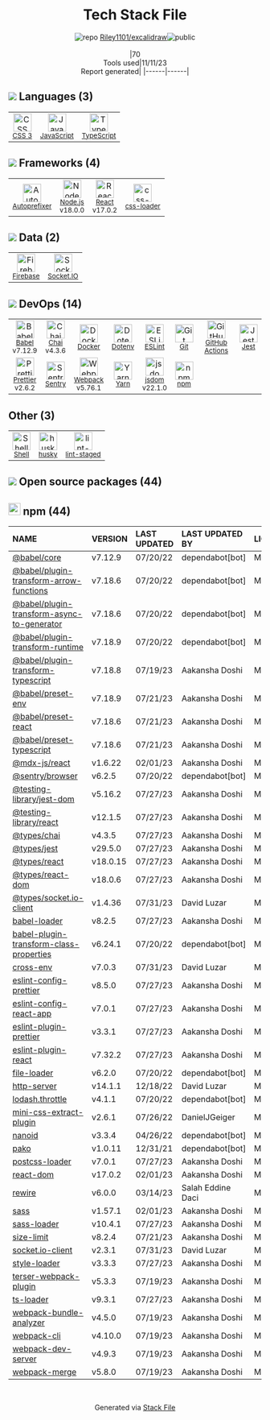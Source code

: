<!--
--- Readme.md Snippet without images Start ---
## Tech Stack
Riley1101/excalidraw is built on the following main stack:
- [Firebase](https://firebase.google.com/) – Realtime Backend / API
- [Sentry](https://sentry.io/welcome/?utm_source=stackshare&utm_medium=link&utm_campaign=profile) – Exception Monitoring
- [Jest](http://facebook.github.io/jest/) – Javascript Testing Framework
- [Node.js](http://nodejs.org/) – Frameworks (Full Stack)
- [React](https://reactjs.org/) – Javascript UI Libraries
- [Socket.IO](http://socket.io/) – Realtime Backend / API
- [JavaScript](https://developer.mozilla.org/en-US/docs/Web/JavaScript) – Languages
- [TypeScript](http://www.typescriptlang.org) – Languages
- [Webpack](http://webpack.js.org) – JS Build Tools / JS Task Runners
- [Chai](http://chaijs.com/) – Javascript Testing Framework
- [Autoprefixer](https://github.com/postcss/autoprefixer) – CSS Pre-processors / Extensions
- [Babel](http://babeljs.io/) – JavaScript Compilers
- [ESLint](http://eslint.org/) – Code Review
- [Shell](https://en.wikipedia.org/wiki/Shell_script) – Shells
- [Yarn](https://yarnpkg.com/) – Front End Package Manager
- [Prettier](https://prettier.io/) – Code Review
- [jsdom](https://github.com/jsdom/jsdom) – Headless Browsers
- [css-loader](https://github.com/webpack-contrib/css-loader) – CSS Pre-processors / Extensions
- [GitHub Actions](https://github.com/features/actions) – Continuous Integration
- [Docker](https://www.docker.com/) – Virtual Machine Platforms & Containers

Full tech stack [here](/techstack.md)
--- Readme.md Snippet without images End ---

--- Readme.md Snippet with images Start ---
## Tech Stack
Riley1101/excalidraw is built on the following main stack:
- <img width='25' height='25' src='https://img.stackshare.io/service/116/cZLxNFZS.jpg' alt='Firebase'/> [Firebase](https://firebase.google.com/) – Realtime Backend / API
- <img width='25' height='25' src='https://img.stackshare.io/service/191/default_9262326592c97828a2a4299dec085a3674dd05f4.png' alt='Sentry'/> [Sentry](https://sentry.io/welcome/?utm_source=stackshare&utm_medium=link&utm_campaign=profile) – Exception Monitoring
- <img width='25' height='25' src='https://img.stackshare.io/service/830/jest.png' alt='Jest'/> [Jest](http://facebook.github.io/jest/) – Javascript Testing Framework
- <img width='25' height='25' src='https://img.stackshare.io/service/1011/n1JRsFeB_400x400.png' alt='Node.js'/> [Node.js](http://nodejs.org/) – Frameworks (Full Stack)
- <img width='25' height='25' src='https://img.stackshare.io/service/1020/OYIaJ1KK.png' alt='React'/> [React](https://reactjs.org/) – Javascript UI Libraries
- <img width='25' height='25' src='https://img.stackshare.io/service/1161/vI0ZZlhZ_400x400.png' alt='Socket.IO'/> [Socket.IO](http://socket.io/) – Realtime Backend / API
- <img width='25' height='25' src='https://img.stackshare.io/service/1209/javascript.jpeg' alt='JavaScript'/> [JavaScript](https://developer.mozilla.org/en-US/docs/Web/JavaScript) – Languages
- <img width='25' height='25' src='https://img.stackshare.io/service/1612/bynNY5dJ.jpg' alt='TypeScript'/> [TypeScript](http://www.typescriptlang.org) – Languages
- <img width='25' height='25' src='https://img.stackshare.io/service/1682/IMG_4636.PNG' alt='Webpack'/> [Webpack](http://webpack.js.org) – JS Build Tools / JS Task Runners
- <img width='25' height='25' src='https://img.stackshare.io/service/1725/chai.png' alt='Chai'/> [Chai](http://chaijs.com/) – Javascript Testing Framework
- <img width='25' height='25' src='https://img.stackshare.io/service/2202/72d087642cfce6fef6f2dabec5bf49e8_400x400.png' alt='Autoprefixer'/> [Autoprefixer](https://github.com/postcss/autoprefixer) – CSS Pre-processors / Extensions
- <img width='25' height='25' src='https://img.stackshare.io/service/2739/-1wfGjNw.png' alt='Babel'/> [Babel](http://babeljs.io/) – JavaScript Compilers
- <img width='25' height='25' src='https://img.stackshare.io/service/3337/Q4L7Jncy.jpg' alt='ESLint'/> [ESLint](http://eslint.org/) – Code Review
- <img width='25' height='25' src='https://img.stackshare.io/service/4631/default_c2062d40130562bdc836c13dbca02d318205a962.png' alt='Shell'/> [Shell](https://en.wikipedia.org/wiki/Shell_script) – Shells
- <img width='25' height='25' src='https://img.stackshare.io/service/5848/44mC-kJ3.jpg' alt='Yarn'/> [Yarn](https://yarnpkg.com/) – Front End Package Manager
- <img width='25' height='25' src='https://img.stackshare.io/service/7035/default_66f265943abed56bcdbfca1c866a4261b1fbb063.jpg' alt='Prettier'/> [Prettier](https://prettier.io/) – Code Review
- <img width='25' height='25' src='https://img.stackshare.io/service/7054/preview.jpeg' alt='jsdom'/> [jsdom](https://github.com/jsdom/jsdom) – Headless Browsers
- <img width='25' height='25' src='https://img.stackshare.io/service/8074/default_d2b16fd6997fb2e164de645a34f9b8d5a880d999.png' alt='css-loader'/> [css-loader](https://github.com/webpack-contrib/css-loader) – CSS Pre-processors / Extensions
- <img width='25' height='25' src='https://img.stackshare.io/service/11563/actions.png' alt='GitHub Actions'/> [GitHub Actions](https://github.com/features/actions) – Continuous Integration
- <img width='25' height='25' src='https://img.stackshare.io/service/586/n4u37v9t_400x400.png' alt='Docker'/> [Docker](https://www.docker.com/) – Virtual Machine Platforms & Containers

Full tech stack [here](/techstack.md)
--- Readme.md Snippet with images End ---
-->
<div align="center">

# Tech Stack File
![](https://img.stackshare.io/repo.svg "repo") [Riley1101/excalidraw](https://github.com/Riley1101/excalidraw)![](https://img.stackshare.io/public_badge.svg "public")
<br/><br/>
|70<br/>Tools used|11/11/23 <br/>Report generated|
|------|------|
</div>

## <img src='https://img.stackshare.io/languages.svg'/> Languages (3)
<table><tr>
  <td align='center'>
  <img width='36' height='36' src='https://img.stackshare.io/service/6727/css.png' alt='CSS 3'>
  <br>
  <sub><a href="https://developer.mozilla.org/en-US/docs/Web/CSS/CSS3">CSS 3</a></sub>
  <br>
  <sub></sub>
</td>

<td align='center'>
  <img width='36' height='36' src='https://img.stackshare.io/service/1209/javascript.jpeg' alt='JavaScript'>
  <br>
  <sub><a href="https://developer.mozilla.org/en-US/docs/Web/JavaScript">JavaScript</a></sub>
  <br>
  <sub></sub>
</td>

<td align='center'>
  <img width='36' height='36' src='https://img.stackshare.io/service/1612/bynNY5dJ.jpg' alt='TypeScript'>
  <br>
  <sub><a href="http://www.typescriptlang.org">TypeScript</a></sub>
  <br>
  <sub></sub>
</td>

</tr>
</table>

## <img src='https://img.stackshare.io/frameworks.svg'/> Frameworks (4)
<table><tr>
  <td align='center'>
  <img width='36' height='36' src='https://img.stackshare.io/service/2202/72d087642cfce6fef6f2dabec5bf49e8_400x400.png' alt='Autoprefixer'>
  <br>
  <sub><a href="https://github.com/postcss/autoprefixer">Autoprefixer</a></sub>
  <br>
  <sub></sub>
</td>

<td align='center'>
  <img width='36' height='36' src='https://img.stackshare.io/service/1011/n1JRsFeB_400x400.png' alt='Node.js'>
  <br>
  <sub><a href="http://nodejs.org/">Node.js</a></sub>
  <br>
  <sub>v18.0.0</sub>
</td>

<td align='center'>
  <img width='36' height='36' src='https://img.stackshare.io/service/1020/OYIaJ1KK.png' alt='React'>
  <br>
  <sub><a href="https://reactjs.org/">React</a></sub>
  <br>
  <sub>v17.0.2</sub>
</td>

<td align='center'>
  <img width='36' height='36' src='https://img.stackshare.io/service/8074/default_d2b16fd6997fb2e164de645a34f9b8d5a880d999.png' alt='css-loader'>
  <br>
  <sub><a href="https://github.com/webpack-contrib/css-loader">css-loader</a></sub>
  <br>
  <sub></sub>
</td>

</tr>
</table>

## <img src='https://img.stackshare.io/databases.svg'/> Data (2)
<table><tr>
  <td align='center'>
  <img width='36' height='36' src='https://img.stackshare.io/service/116/cZLxNFZS.jpg' alt='Firebase'>
  <br>
  <sub><a href="https://firebase.google.com/">Firebase</a></sub>
  <br>
  <sub></sub>
</td>

<td align='center'>
  <img width='36' height='36' src='https://img.stackshare.io/service/1161/vI0ZZlhZ_400x400.png' alt='Socket.IO'>
  <br>
  <sub><a href="http://socket.io/">Socket.IO</a></sub>
  <br>
  <sub></sub>
</td>

</tr>
</table>

## <img src='https://img.stackshare.io/devops.svg'/> DevOps (14)
<table><tr>
  <td align='center'>
  <img width='36' height='36' src='https://img.stackshare.io/service/2739/-1wfGjNw.png' alt='Babel'>
  <br>
  <sub><a href="http://babeljs.io/">Babel</a></sub>
  <br>
  <sub>v7.12.9</sub>
</td>

<td align='center'>
  <img width='36' height='36' src='https://img.stackshare.io/service/1725/chai.png' alt='Chai'>
  <br>
  <sub><a href="http://chaijs.com/">Chai</a></sub>
  <br>
  <sub>v4.3.6</sub>
</td>

<td align='center'>
  <img width='36' height='36' src='https://img.stackshare.io/service/586/n4u37v9t_400x400.png' alt='Docker'>
  <br>
  <sub><a href="https://www.docker.com/">Docker</a></sub>
  <br>
  <sub></sub>
</td>

<td align='center'>
  <img width='36' height='36' src='https://img.stackshare.io/service/8067/default_90dcb1286af7685c68df319c764b80704df1155b.png' alt='Dotenv'>
  <br>
  <sub><a href="https://github.com/motdotla/dotenv">Dotenv</a></sub>
  <br>
  <sub></sub>
</td>

<td align='center'>
  <img width='36' height='36' src='https://img.stackshare.io/service/3337/Q4L7Jncy.jpg' alt='ESLint'>
  <br>
  <sub><a href="http://eslint.org/">ESLint</a></sub>
  <br>
  <sub></sub>
</td>

<td align='center'>
  <img width='36' height='36' src='https://img.stackshare.io/service/1046/git.png' alt='Git'>
  <br>
  <sub><a href="http://git-scm.com/">Git</a></sub>
  <br>
  <sub></sub>
</td>

<td align='center'>
  <img width='36' height='36' src='https://img.stackshare.io/service/11563/actions.png' alt='GitHub Actions'>
  <br>
  <sub><a href="https://github.com/features/actions">GitHub Actions</a></sub>
  <br>
  <sub></sub>
</td>

<td align='center'>
  <img width='36' height='36' src='https://img.stackshare.io/service/830/jest.png' alt='Jest'>
  <br>
  <sub><a href="http://facebook.github.io/jest/">Jest</a></sub>
  <br>
  <sub></sub>
</td>

</tr>
<tr>
  <td align='center'>
  <img width='36' height='36' src='https://img.stackshare.io/service/7035/default_66f265943abed56bcdbfca1c866a4261b1fbb063.jpg' alt='Prettier'>
  <br>
  <sub><a href="https://prettier.io/">Prettier</a></sub>
  <br>
  <sub>v2.6.2</sub>
</td>

<td align='center'>
  <img width='36' height='36' src='https://img.stackshare.io/service/191/default_9262326592c97828a2a4299dec085a3674dd05f4.png' alt='Sentry'>
  <br>
  <sub><a href="https://sentry.io/welcome/?utm_source=stackshare&utm_medium=link&utm_campaign=profile">Sentry</a></sub>
  <br>
  <sub></sub>
</td>

<td align='center'>
  <img width='36' height='36' src='https://img.stackshare.io/service/1682/IMG_4636.PNG' alt='Webpack'>
  <br>
  <sub><a href="http://webpack.js.org">Webpack</a></sub>
  <br>
  <sub>v5.76.1</sub>
</td>

<td align='center'>
  <img width='36' height='36' src='https://img.stackshare.io/service/5848/44mC-kJ3.jpg' alt='Yarn'>
  <br>
  <sub><a href="https://yarnpkg.com/">Yarn</a></sub>
  <br>
  <sub></sub>
</td>

<td align='center'>
  <img width='36' height='36' src='https://img.stackshare.io/service/7054/preview.jpeg' alt='jsdom'>
  <br>
  <sub><a href="https://github.com/jsdom/jsdom">jsdom</a></sub>
  <br>
  <sub>v22.1.0</sub>
</td>

<td align='center'>
  <img width='36' height='36' src='https://img.stackshare.io/service/1120/lejvzrnlpb308aftn31u.png' alt='npm'>
  <br>
  <sub><a href="https://www.npmjs.com/">npm</a></sub>
  <br>
  <sub></sub>
</td>

</tr>
</table>

## Other (3)
<table><tr>
  <td align='center'>
  <img width='36' height='36' src='https://img.stackshare.io/service/4631/default_c2062d40130562bdc836c13dbca02d318205a962.png' alt='Shell'>
  <br>
  <sub><a href="https://en.wikipedia.org/wiki/Shell_script">Shell</a></sub>
  <br>
  <sub></sub>
</td>

<td align='center'>
  <img width='36' height='36' src='https://img.stackshare.io/service/9527/5502029.jpeg' alt='husky'>
  <br>
  <sub><a href="https://github.com/typicode/husky">husky</a></sub>
  <br>
  <sub></sub>
</td>

<td align='center'>
  <img width='36' height='36' src='https://img.stackshare.io/service/10577/11071.jpeg' alt='lint-staged'>
  <br>
  <sub><a href="https://github.com/okonet/lint-staged">lint-staged</a></sub>
  <br>
  <sub></sub>
</td>

</tr>
</table>


## <img src='https://img.stackshare.io/group.svg' /> Open source packages (44)</h2>

## <img width='24' height='24' src='https://img.stackshare.io/service/1120/lejvzrnlpb308aftn31u.png'/> npm (44)

|NAME|VERSION|LAST UPDATED|LAST UPDATED BY|LICENSE|VULNERABILITIES|
|:------|:------|:------|:------|:------|:------|
|[@babel/core](https://www.npmjs.com/@babel/core)|v7.12.9|07/20/22|dependabot[bot] |MIT|N/A|
|[@babel/plugin-transform-arrow-functions](https://www.npmjs.com/@babel/plugin-transform-arrow-functions)|v7.18.6|07/20/22|dependabot[bot] |MIT|N/A|
|[@babel/plugin-transform-async-to-generator](https://www.npmjs.com/@babel/plugin-transform-async-to-generator)|v7.18.6|07/20/22|dependabot[bot] |MIT|N/A|
|[@babel/plugin-transform-runtime](https://www.npmjs.com/@babel/plugin-transform-runtime)|v7.18.9|07/20/22|dependabot[bot] |MIT|N/A|
|[@babel/plugin-transform-typescript](https://www.npmjs.com/@babel/plugin-transform-typescript)|v7.18.8|07/19/23|Aakansha Doshi |MIT|N/A|
|[@babel/preset-env](https://www.npmjs.com/@babel/preset-env)|v7.18.9|07/21/23|Aakansha Doshi |MIT|N/A|
|[@babel/preset-react](https://www.npmjs.com/@babel/preset-react)|v7.18.6|07/21/23|Aakansha Doshi |MIT|N/A|
|[@babel/preset-typescript](https://www.npmjs.com/@babel/preset-typescript)|v7.18.6|07/21/23|Aakansha Doshi |MIT|N/A|
|[@mdx-js/react](https://www.npmjs.com/@mdx-js/react)|v1.6.22|02/01/23|Aakansha Doshi |MIT|N/A|
|[@sentry/browser](https://www.npmjs.com/@sentry/browser)|v6.2.5|07/20/22|dependabot[bot] |MIT|N/A|
|[@testing-library/jest-dom](https://www.npmjs.com/@testing-library/jest-dom)|v5.16.2|07/27/23|Aakansha Doshi |MIT|N/A|
|[@testing-library/react](https://www.npmjs.com/@testing-library/react)|v12.1.5|07/27/23|Aakansha Doshi |MIT|N/A|
|[@types/chai](https://www.npmjs.com/@types/chai)|v4.3.5|07/27/23|Aakansha Doshi |MIT|N/A|
|[@types/jest](https://www.npmjs.com/@types/jest)|v29.5.0|07/27/23|Aakansha Doshi |MIT|N/A|
|[@types/react](https://www.npmjs.com/@types/react)|v18.0.15|07/27/23|Aakansha Doshi |MIT|N/A|
|[@types/react-dom](https://www.npmjs.com/@types/react-dom)|v18.0.6|07/27/23|Aakansha Doshi |MIT|N/A|
|[@types/socket.io-client](https://www.npmjs.com/@types/socket.io-client)|v1.4.36|07/31/23|David Luzar |MIT|N/A|
|[babel-loader](https://www.npmjs.com/babel-loader)|v8.2.5|07/27/23|Aakansha Doshi |MIT|N/A|
|[babel-plugin-transform-class-properties](https://www.npmjs.com/babel-plugin-transform-class-properties)|v6.24.1|07/20/22|dependabot[bot] |MIT|N/A|
|[cross-env](https://www.npmjs.com/cross-env)|v7.0.3|07/31/23|David Luzar |MIT|N/A|
|[eslint-config-prettier](https://www.npmjs.com/eslint-config-prettier)|v8.5.0|07/27/23|Aakansha Doshi |MIT|N/A|
|[eslint-config-react-app](https://www.npmjs.com/eslint-config-react-app)|v7.0.1|07/27/23|Aakansha Doshi |MIT|N/A|
|[eslint-plugin-prettier](https://www.npmjs.com/eslint-plugin-prettier)|v3.3.1|07/27/23|Aakansha Doshi |MIT|N/A|
|[eslint-plugin-react](https://www.npmjs.com/eslint-plugin-react)|v7.32.2|07/27/23|Aakansha Doshi |MIT|N/A|
|[file-loader](https://www.npmjs.com/file-loader)|v6.2.0|07/20/22|dependabot[bot] |MIT|N/A|
|[http-server](https://www.npmjs.com/http-server)|v14.1.1|12/18/22|David Luzar |MIT|N/A|
|[lodash.throttle](https://www.npmjs.com/lodash.throttle)|v4.1.1|07/20/22|dependabot[bot] |MIT|N/A|
|[mini-css-extract-plugin](https://www.npmjs.com/mini-css-extract-plugin)|v2.6.1|07/26/22|DanielJGeiger |MIT|N/A|
|[nanoid](https://www.npmjs.com/nanoid)|v3.3.4|04/26/22|dependabot[bot] |MIT|N/A|
|[pako](https://www.npmjs.com/pako)|v1.0.11|12/31/21|dependabot[bot] |MIT|N/A|
|[postcss-loader](https://www.npmjs.com/postcss-loader)|v7.0.1|07/27/23|Aakansha Doshi |MIT|N/A|
|[react-dom](https://www.npmjs.com/react-dom)|v17.0.2|02/01/23|Aakansha Doshi |MIT|N/A|
|[rewire](https://www.npmjs.com/rewire)|v6.0.0|03/14/23|Salah Eddine Daci |MIT|N/A|
|[sass](https://www.npmjs.com/sass)|v1.57.1|02/01/23|Aakansha Doshi |MIT|N/A|
|[sass-loader](https://www.npmjs.com/sass-loader)|v10.4.1|07/27/23|Aakansha Doshi |MIT|N/A|
|[size-limit](https://www.npmjs.com/size-limit)|v8.2.4|07/21/23|Aakansha Doshi |MIT|N/A|
|[socket.io-client](https://www.npmjs.com/socket.io-client)|v2.3.1|07/31/23|David Luzar |MIT|N/A|
|[style-loader](https://www.npmjs.com/style-loader)|v3.3.3|07/27/23|Aakansha Doshi |MIT|N/A|
|[terser-webpack-plugin](https://www.npmjs.com/terser-webpack-plugin)|v5.3.3|07/19/23|Aakansha Doshi |MIT|N/A|
|[ts-loader](https://www.npmjs.com/ts-loader)|v9.3.1|07/27/23|Aakansha Doshi |MIT|N/A|
|[webpack-bundle-analyzer](https://www.npmjs.com/webpack-bundle-analyzer)|v4.5.0|07/19/23|Aakansha Doshi |MIT|N/A|
|[webpack-cli](https://www.npmjs.com/webpack-cli)|v4.10.0|07/19/23|Aakansha Doshi |MIT|N/A|
|[webpack-dev-server](https://www.npmjs.com/webpack-dev-server)|v4.9.3|07/19/23|Aakansha Doshi |MIT|N/A|
|[webpack-merge](https://www.npmjs.com/webpack-merge)|v5.8.0|07/19/23|Aakansha Doshi |MIT|N/A|

<br/>
<div align='center'>

Generated via [Stack File](https://github.com/apps/stack-file)
